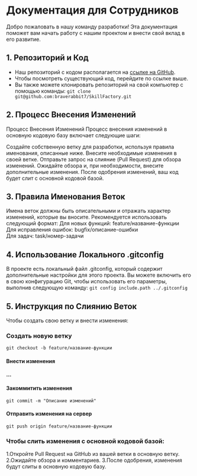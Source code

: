 # Документация для Сотрудников

Добро пожаловать в нашу команду разработки! Эта документация поможет вам начать работу с нашим проектом и внести свой вклад в его развитие.

## 1. Репозиторий и Код

- Наш репозиторий с кодом располагается на [ссылке на GitHub](https://github.com/braverabbit7/SkillFactory).
- Чтобы посмотреть существующий код, перейдите по ссылке выше.
- Вы также можете клонировать репозиторий на свой компьютер с помощью команды:
  ``git clone git@github.com:braverabbit7/SkillFactory.git``

## 2. Процесс Внесения Изменений

Процесс Внесения Изменений
Процесс внесения изменений в основную кодовую базу включает следующие шаги:

Создайте собственную ветку для разработки, используя правила именования, описанные ниже.
Внесите необходимые изменения в своей ветке.
Отправьте запрос на слияние (Pull Request) для обзора изменений.
Ожидайте обзора и, при необходимости, внесите дополнительные изменения.
После одобрения изменений, ваш код будет слит с основной кодовой базой.
## 3. Правила Именования Веток
Имена веток должны быть описательными и отражать характер изменений, которые вы вносите. Рекомендуется использовать следующий формат:
Для новых функций: feature/название-функции <br>
Для исправления ошибок: bugfix/описание-ошибки <br>
Для задач: task/номер-задачи <br>
## 4. Использование Локального .gitconfig
В проекте есть локальный файл .gitconfig, который содержит дополнительные настройки для этого проекта. Вы можете включить его в свою конфигурацию Git, чтобы использовать его параметры, выполнив следующую команду:
```git config include.path ../.gitconfig```
## 5. Инструкция по Слиянию Веток
Чтобы создать свою ветку и внести изменения:
### Создать новую ветку
```git checkout -b feature/название-функции```

#### Внести изменения
#### ...

#### Закоммитить изменения
```git commit -m "Описание изменений"```

#### Отправить изменения на сервер
```git push origin feature/название-функции```

### Чтобы слить изменения с основной кодовой базой:
1.Откройте Pull Request на GitHub из вашей ветки в основную ветку.
2.Ожидайте обзора и комментариев.
3.После одобрения, изменения будут слиты в основную кодовую базу.